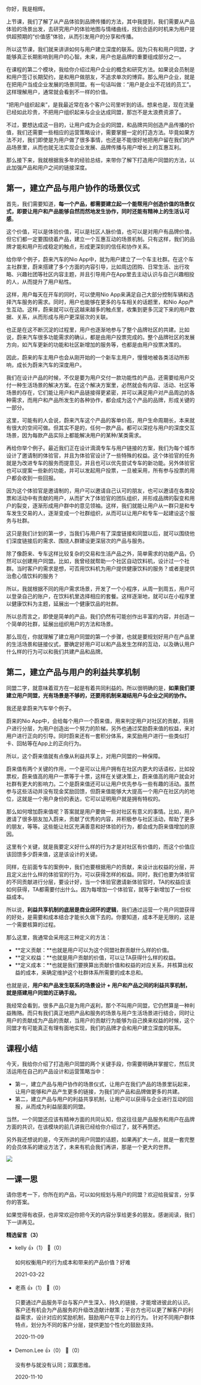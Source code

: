 你好，我是相辉。

上节课，我们了解了从产品体验到品牌传播的方法，其中我提到，我们需要从产品体验的场景出发，去研究用户的体验地图与情绪曲线，找到合适的时机来为用户提供超预期的“价值感”体验，从而引发用户的分享和传播。

所以这节课，我们就来讲讲如何与用户建立深度的联系。因为只有和用户同盟，才能够真正长期影响到用户的心智。未来，用户也是品牌的重要组成部分之一。

在课程的第二个模块，我给你介绍过用户企业的概念和研究方法。如果说会员制是和用户签订长期契约，是和用户做朋友，不追求单次的博弈。那么用户企业，就是在把用户当成企业发展的场景同盟。有一句话叫做：“用户是企业不花钱的员工”。这样理解用户，通常就会看到不一样的价值。

“把用户组织起来”，是我最近常在各个客户公司里听到的话。想来也是，现在流量已经如此珍贵，不把用户组织起来与企业达成同盟，那岂不是太浪费资源了。

不过，要想达成这一目的，让用户成为企业的同盟，和品牌共同创造产品传播的价值，我们还需要一些相应的运营策略设计，需要掌握一定的打造方法。毕竟如果方法不对，我们即使是为用户做了很多事情，也还是不能很好地把用户留在我们的产品场景里，从而也就无法实现企业发展、品牌传播与用户增长上的互惠互利。

那么接下来，我就根据我多年的经验总结，来带你了解下打造用户同盟的方法，以此加强产品和用户之间的链接深度。

## 第一，建立产品与用户协作的场景仪式

首先，我们需要知道，**每一个产品，都需要建立起一个能帮用户创造价值的场景仪式，即要让用户和产品能够自然而然地发生协作，同时还能有精神上的生活认可感**。

这个价值，可以是体验价值，可以是社区人脉价值，也可以是对用户有品牌价值，但它们都一定要围绕着产品，建立一个互惠互动的场景机制。只有这样，我们的品牌才能和用户形成稳定的触点，形成更深刻的信任和协作关系。

给你举个例子，蔚来汽车的Nio App中，就为用户建立了一个车主社群。在这个车主社群里，蔚来搭建了多个方面的内容引导，比如周边团购、日常生活、出行攻略、兴趣社团等社区内容主题，并且引导用户在App里去主动认识与自己兴趣相投的人，从而提升了用户粘性。

这样，用户每天在开车的同时，可以使用Nio App来满足自己大部分控制车辆和选择汽车服务的需求。同时，用户也能够在更多的与车相关的话题里，和Nio App产生互动。这样，蔚来就可以在这越来越多的触点里，收集到更多沉淀下来的用户数据、关系，从而形成与用户更深层次的关联。

也正是在这不断沉淀的过程里，用户也逐渐地参与了整个品牌社区的共建。比如说，蔚来汽车很多功能需求的确认，都是由用户投票完成的。整个品牌社区的发展方向，如汽车更新的功能和社区新增加的服务等，也都是由用户投票决策的。

因此，蔚来的车主用户也会从刚开始的一个新车主用户，慢慢地被各类活动所影响，成长为蔚来汽车的深度用户。

我们在设计产品的时候，不仅是要为用户交付一款功能性的产品，还需要给用户交付一种生活场景的解决方案。在这个解决方案里，必然就会有内容、活动、社区等场景的存在，它们能让用户和产品链接得更紧密，并可以满足用户对产品周边的各种需求，而用户和产品所发生的各种协作，都会成为这个产品的品牌，形成关键的一部分。

这里，可能有的人会说，蔚来汽车这个产品的客单价高，用户生命周期长，本来就有很大的空间可做。但其实不是的，任何一款产品，都可以深挖与用户的深度交互场景，因为每款产品实际上都能解决用户的某种/某类需求。

再给你举个例子。最近我们正在设计滴滴专车与用户链接的方案，我们为每个城市设计了邀请制的体验官，并且为体验官设计了一些特殊的权益。这个体验官的任务就是为改进专车的服务而提意见，并且也可以优先尝试专车的新功能。另外体验官也可以提案一些新的功能，并可以发起用户投票，一旦被采用，所有参与投票的用户都会收到一些回报。

因为这个体验官是邀请制的，用户可以邀请自己认可的朋友，也可以邀请在各类投票和活动中有贡献的用户，从而扩大了体验官的团队组织，并形成品牌的裂变和用户的裂变，逐渐形成用户群中的意见领袖。这样，我们就能让用户从一群只是和专车发生交易的人，逐渐变成一个社群组织，从而可以让用户和专车一起建设这个服务与社群。

这只是我们计划的第一步，当我们与用户有了深度链接和同盟以后，就可以围绕他们深度链接后的需求、围绕人群建设更深层次的产品与服务。

除了像蔚来、专车这样比较复杂的交易和生活产品之外，简单需求的功能产品，仍然可以创建用户同盟。比如，我曾经就帮助一个社区自动饮料机，设计过一个社群。当时客户的需求是想，可否用饮料机为用户提供健康饮料的服务？或者是提供治愈心情饮料的服务？

所以，我就根据不同的用户需求场景，开发了一个小程序，从周一到周五，用户可以登录自己的账户，在饮料机里选择相应的套餐。这样逐渐地，就可以在小程序里以健康饮料为主题，延展出一个健康饮品的社群。

所以总而言之，即使是简单的产品，我们仍然有可能创作出丰富的内容，并创造一个简单的社群，延展出组织用户的方法和场景。

那么现在，你就理解了建立用户同盟的第一个步骤，也就是要规划好用户在产品里的生活场景和链接仪式，要确定好用户可以和产品发生怎样的互动，以及确认用户什么样的行为可以和我们共建产品和品牌。

## 第二，建立产品与用户的利益共享机制

同盟二字，就意味着双方在一起是有着共同利益的。所以很明确的是，**如果我们要建立用户同盟，光有场景是不够的，还要用机制来凝结用户与企业之间的协作。**

我还是拿蔚来汽车举个例子。

蔚来的Nio App中，会给每个用户一个蔚来值，用来判定用户对社区的贡献，将用户进行分层，为用户创造出一个努力的阶梯，另外也通过奖励蔚来值的权益，来对用户进行正向的引导。同时蔚来还有一套积分体系，来奖励用户进行一些类似打卡、回帖等在App上的正向行为。

所以，这个蔚来值就有点像从利益共享上，对用户同盟的一种保障。

蔚来值有两个关键的作用，一个是可以让用户拥有在社区内更大的话语权，比如投票权，蔚来值高的用户一票等于十票，这样在关键决策上，蔚来值高的用户就会对社群有更大的影响力。二个是蔚来值还可以让用户优先参与一些有趣的活动。虽然参与这些活动并没有现金奖励回馈，但蔚来值能够大大提高一个用户在社区内的地位，这就是一个用户身份的表达，它可以证明用户就是拥有特权的。

那么如何增加蔚来值呢？答案就是用户要做一些对社区有意义的事情。比如，用户邀请了很多朋友加入蔚来，贡献了优秀的内容，并积极参与社区活动，帮助了更多的朋友，等等。这些能让社区充满善意和好体验的行为，都会成为蔚来值增加的原因。

这里有个关键，就是我要定义好什么样的行为才是对社区有价值的，而这个价值应该回馈多少蔚来值，这是该设计的关键。

同样，在前面专车的案例中，我们也要根据用户的贡献，来设计出权益的分层，并且定义出什么样的体验官的行为，可以获得怎样的权益。同时，我们也要为体验官的不同贡献进行分层，要设计好，当一个体验官邀请新体验官时，TA的权益应该如何获得，TA都需要付出什么。因为每增加一个体验官，就等于新增加了一份权益成本。

所以说，**利益共享机制的底层是商业闭环的逻辑**，我们通过运营一个用户同盟获得的好处，是需要和成本结合才能长久做下去的。你要知道，成本不是无限的，这是一个需要核算的过程。

那么这里，我通常会采用这三种定义的方法：

- **定义贡献：**也就是用户可以为这个同盟社群贡献什么样的价值。
- **定义权益：**也就是用户贡献的价值，可以让TA获得什么样的权益。
- **定义成本：**也就是我们要换算出贡献价值和权益的对应关系，并核算出权益的成本，来确定维护这个社群体系所需要的成本总和。

也就是说，**用户和产品发生联系的场景设计 + 用户和产品之间的利益共享机制，就是搭建用户同盟的正确手段。**

我经常会看到，很多产品只是为用户返利，那个不叫用户同盟，它仍然算是一种利益贿赂。而只有我们真正地把产品和服务的场景与用户生活场景进行结合，同时让用户的贡献成为产品的贡献，当用户的贡献行为能够为自己换来权益的时候，这个同盟才有可能真正有理有面地实现，我们的品牌才会和用户建立深度的联系。

## 课程小结

今天，我给你介绍了打造用户同盟的两个关键手段，你需要明确并掌握它，然后灵活运用在自己的产品设计和运营策略当中：

- 第一，建立产品与用户协作的场景仪式，让用户在我们产品的场景里玩起来，让用户能够和产品产生更多的链接，为我们的产品和品牌做更多的共建。
- 第二，建立产品与用户的利益共享机制，让用户可以获得与企业进行互动的回报，从而成为利益层面的同盟。

当然，一个同盟还应该有精神方面的共同认知，但这往往是产品服务和用户在品牌方面的共识，在该模块的前几讲我已经给你介绍过了，就不再赘述。

另外我还想说的是，今天所讲的用户同盟的话题，如果再扩大一点，就是一套完整的会员体系的建设方法了，未来有机会我们再讲，那是一个更大的世界。

![](https://static001.geekbang.org/resource/image/e6/97/e6801e400b9a7a7586eb6f014cb1bf97.jpg?wh=1500%2A966)

## 一课一思

请你思考一下，你所在的产品，可以如何规划与用户的同盟？欢迎给我留言，分享你的答案。

如果觉得有收获，也非常欢迎你把今天的内容分享给更多的朋友。感谢阅读，我们下一讲再见。
<div><strong>精选留言（3）</strong></div><ul>
<li><span>kelly</span> 👍（1） 💬（0）<p>如何权衡用户的行为成本和带来的产品价值？好难</p>2021-03-22</li><br/><li><span>老燕</span> 👍（1） 💬（0）<p>只要通过产品服务平台与客户产生深入、持久的链接，才能增进彼此的认识。
客户还有机会为产品服务的升级改造献计献策；平台方也可以更了解客户的利益需求，设计对应的奖励机制，鼓励用户在平台上的行为。
针对不同用户群体特点，划分为不同的客户分层，提供更加个性化的鼓励支持。</p>2020-11-09</li><br/><li><span>Demon.Lee</span> 👍（0） 💬（0）<p>没有参与就没有认同；双赢思维。</p>2020-11-10</li><br/>
</ul>